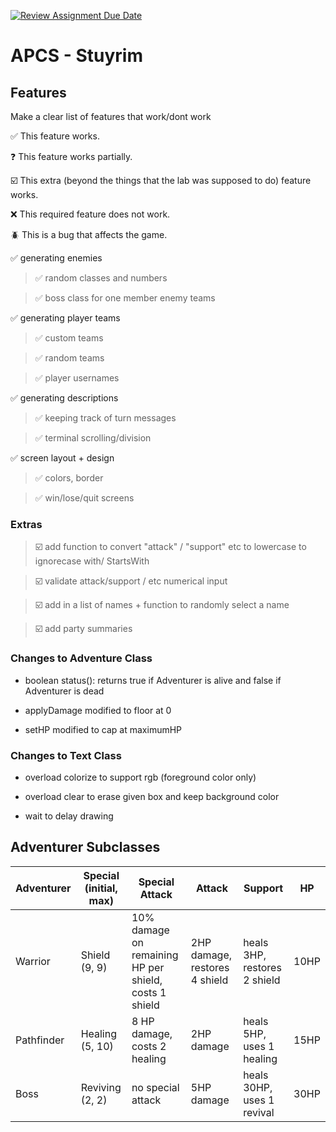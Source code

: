[![Review Assignment Due Date](https://classroom.github.com/assets/deadline-readme-button-22041afd0340ce965d47ae6ef1cefeee28c7c493a6346c4f15d667ab976d596c.svg)](https://classroom.github.com/a/KprAwj1n)
# APCS - Stuyrim

## Features

Make a clear list of features that work/dont work

:white_check_mark: This feature works.

:question: This feature works partially.

:ballot_box_with_check: This extra (beyond the things that the lab was supposed to do) feature works.

:x: This required feature does not work.

:beetle: This is a bug that affects the game.

:white_check_mark: generating enemies

> :white_check_mark: random classes and numbers

> :white_check_mark: boss class for one member enemy teams

:white_check_mark: generating player teams

> :white_check_mark: custom teams

> :white_check_mark: random teams

> :white_check_mark: player usernames

:white_check_mark: generating descriptions

> :white_check_mark: keeping track of turn messages

> :white_check_mark: terminal scrolling/division

:white_check_mark: screen layout + design

> :white_check_mark: colors, border

> :white_check_mark: win/lose/quit screens



### Extras

> :ballot_box_with_check: add function to convert "attack" / "support" etc to lowercase to ignorecase with/ StartsWith

> :ballot_box_with_check: validate attack/support / etc numerical input

> :ballot_box_with_check: add in a list of names + function to randomly select a name

> :ballot_box_with_check: add party summaries

### Changes to Adventure Class

- boolean status(): returns true if Adventurer is alive and false if Adventurer is dead

- applyDamage modified to floor at 0

- setHP modified to cap at maximumHP

### Changes to Text Class

- overload colorize to support rgb (foreground color only)

- overload clear to erase given box and keep background color

- wait to delay drawing

## Adventurer Subclasses

Adventurer | Special (initial, max) | Special Attack | Attack | Support | HP
--- | --- | --- | --- | --- | ---
Warrior | Shield (9, 9) | 10% damage on remaining HP per shield, costs 1 shield | 2HP damage, restores 4 shield | heals 3HP, restores 2 shield | 10HP
Pathfinder | Healing (5, 10) | 8 HP damage, costs 2 healing | 2HP damage | heals 5HP, uses 1 healing | 15HP
Boss | Reviving (2, 2) | no special attack | 5HP damage | heals 30HP, uses 1 revival | 30HP
